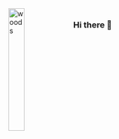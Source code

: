 <img align="left" alt="woods" width="25%" src="https://starbounder.org/mediawiki/images/4/49/Shockhopper_MK_I.gif">

### Hi there 👋
<!--
**reikrom/reikrom** is a ✨ _special_ ✨ repository because its `README.md` (this file) appears on your GitHub profile.

Here are some ideas to get you started:

- 🔭 I’m currently working on ...
- 🌱 I’m currently learning ...
- 👯 I’m looking to collaborate on ...
- 🤔 I’m looking for help with ...
- 💬 Ask me about ...
- 📫 How to reach me: ...
- 😄 Pronouns: ...
- ⚡ Fun fact: ...
-->
